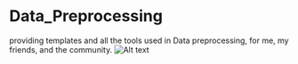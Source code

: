 # Data_Preprocessing
providing templates and all the tools used in Data preprocessing, for me, my friends, and the community. 
![Alt text](https://datasciencedojo.com/wp-content/uploads/74-1.jpg)
